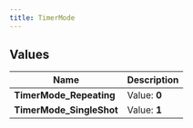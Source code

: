 ```yaml
---
title: TimerMode
---
```


## Values

| Name | Description |
| ---- | ----------- |
| **TimerMode\_Repeating** | Value: **0** |
| **TimerMode\_SingleShot** | Value: **1** |

